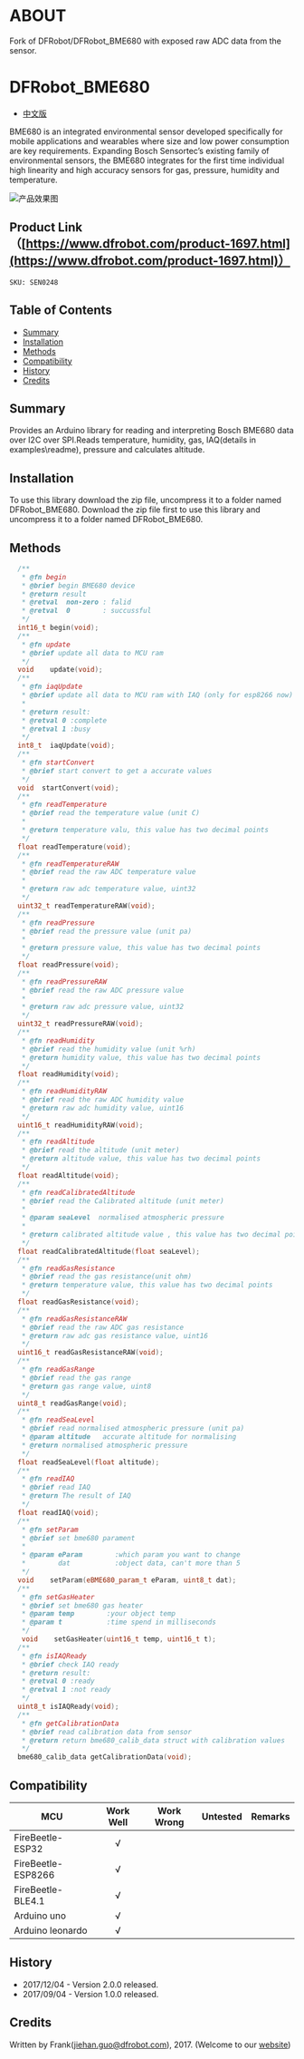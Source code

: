 # ABOUT

Fork of DFRobot/DFRobot_BME680 with exposed raw ADC data from the sensor.

# DFRobot_BME680

* [中文版](./README_CN.md)

BME680 is an integrated environmental sensor developed specifically for mobile applications and wearables 
where size and low power consumption are key requirements. Expanding Bosch Sensortec’s existing family of environmental sensors, 
the BME680 integrates for the first time individual high linearity and high accuracy sensors for gas, pressure, humidity and temperature.

![产品效果图](./resources/images/SEN0248.png) 



## Product Link（[https://www.dfrobot.com/product-1697.html](https://www.dfrobot.com/product-1697.html)）
    SKU: SEN0248
    

## Table of Contents

* [Summary](#summary)
* [Installation](#installation)
* [Methods](#methods)
* [Compatibility](#compatibility)
* [History](#history)
* [Credits](#credits)

## Summary
Provides an Arduino library for reading and interpreting Bosch BME680 data over I2C over SPI.Reads temperature, humidity, gas, IAQ(details in examples\readme), pressure and calculates altitude.


## Installation

To use this library download the zip file, uncompress it to a folder named DFRobot_BME680. 
Download the zip file first to use this library and uncompress it to a folder named DFRobot_BME680. 

## Methods

```C++
  /**
   * @fn begin
   * @brief begin BME680 device
   * @return result
   * @retval  non-zero : falid
   * @retval  0        : succussful
   */
  int16_t begin(void);
  /**
   * @fn update
   * @brief update all data to MCU ram
   */
  void    update(void);
  /**
   * @fn iaqUpdate
   * @brief update all data to MCU ram with IAQ (only for esp8266 now)
   *
   * @return result:
   * @retval 0 :complete
   * @retval 1 :busy
   */
  int8_t  iaqUpdate(void);
  /**
   * @fn startConvert
   * @brief start convert to get a accurate values
   */
  void  startConvert(void);
  /**
   * @fn readTemperature
   * @brief read the temperature value (unit C)
   *
   * @return temperature valu, this value has two decimal points
   */
  float readTemperature(void);
  /**
   * @fn readTemperatureRAW
   * @brief read the raw ADC temperature value
   *
   * @return raw adc temperature value, uint32
   */
  uint32_t readTemperatureRAW(void);
  /**
   * @fn readPressure
   * @brief read the pressure value (unit pa)
   *
   * @return pressure value, this value has two decimal points
   */
  float readPressure(void);
  /**
   * @fn readPressureRAW
   * @brief read the raw ADC pressure value
   *
   * @return raw adc pressure value, uint32
   */
  uint32_t readPressureRAW(void);
  /**
   * @fn readHumidity
   * @brief read the humidity value (unit %rh)
   * @return humidity value, this value has two decimal points
   */
  float readHumidity(void);
  /**
   * @fn readHumidityRAW
   * @brief read the raw ADC humidity value
   * @return raw adc humidity value, uint16
   */
  uint16_t readHumidityRAW(void);
  /**
   * @fn readAltitude
   * @brief read the altitude (unit meter)
   * @return altitude value, this value has two decimal points
   */
  float readAltitude(void);
  /**
   * @fn readCalibratedAltitude
   * @brief read the Calibrated altitude (unit meter)
   *
   * @param seaLevel  normalised atmospheric pressure
   *
   * @return calibrated altitude value , this value has two decimal points
   */
  float readCalibratedAltitude(float seaLevel);
  /**
   * @fn readGasResistance
   * @brief read the gas resistance(unit ohm)
   * @return temperature value, this value has two decimal points
   */
  float readGasResistance(void);
  /**
   * @fn readGasResistanceRAW
   * @brief read the raw ADC gas resistance
   * @return raw adc gas resistance value, uint16
   */
  uint16_t readGasResistanceRAW(void);
  /**
   * @fn readGasRange
   * @brief read the gas range
   * @return gas range value, uint8
   */
  uint8_t readGasRange(void);
  /**
   * @fn readSeaLevel
   * @brief read normalised atmospheric pressure (unit pa)
   * @param altitude   accurate altitude for normalising
   * @return normalised atmospheric pressure
   */
  float readSeaLevel(float altitude);
  /**
   * @fn readIAQ
   * @brief read IAQ
   * @return The result of IAQ
   */
  float readIAQ(void);
  /**
   * @fn setParam
   * @brief set bme680 parament
   *
   * @param eParam        :which param you want to change
   *        dat           :object data, can't more than 5
   */  
  void    setParam(eBME680_param_t eParam, uint8_t dat);
  /**
   * @fn setGasHeater
   * @brief set bme680 gas heater
   * @param temp        :your object temp
   * @param t           :time spend in milliseconds
   */
   void    setGasHeater(uint16_t temp, uint16_t t);
  /**
   * @fn isIAQReady
   * @brief check IAQ ready
   * @return result:
   * @retval 0 :ready
   * @retval 1 :not ready
   */
  uint8_t isIAQReady(void);
  /**
   * @fn getCalibrationData
   * @brief read calibration data from sensor
   * @return return bme680_calib_data struct with calibration values
   */
  bme680_calib_data getCalibrationData(void);

```

## Compatibility

MCU                | Work Well | Work Wrong | Untested  | Remarks
------------------ | :----------: | :----------: | :---------: | -----
FireBeetle-ESP32  |      √       |             |            | 
FireBeetle-ESP8266  |      √       |             |            | 
FireBeetle-BLE4.1 |       √      |             |            | 
Arduino uno |       √      |             |            | 
Arduino leonardo |      √       |             |            | 

## History

- 2017/12/04 - Version 2.0.0 released.
- 2017/09/04 - Version 1.0.0 released.

## Credits

Written by Frank(jiehan.guo@dfrobot.com), 2017. (Welcome to our [website](https://www.dfrobot.com/))
